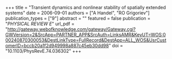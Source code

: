 +++
title = "Transient dynamics and nonlinear stability of spatially extended systems"
date = 2006-09-01
authors = ["A Handel", "RO Grigoriev"]
publication_types = ["9"]
abstract = ""
featured = false
publication = "*PHYSICAL REVIEW E*"
url_pdf = "http://gateway.webofknowledge.com/gateway/Gateway.cgi?GWVersion=2&SrcApp=PARTNER_APP&SrcAuth=LinksAMR&KeyUT=WOS:000240870300053&DestLinkType=FullRecord&DestApp=ALL_WOS&UsrCustomerID=bccb20a1f2d949998a887c45eb30dd98"
doi = "10.1103/PhysRevE.74.036302"
+++

